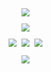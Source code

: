 <div id="header" align="center">
  
<img src="https://files.catbox.moe/1z937w.png"> 

<p align="center"

<p align="center">
<img src="https://files.catbox.moe/5ije70.png" />
</p>

<div id="header" align="center">
  
[<img src="https://files.catbox.moe/1m4m37.png" />](https://rentry.co/pearlscent)⠀[<img src="https://files.catbox.moe/tby1ok.png" />](https://retrospring.net/@purrikat)⠀[<img src="https://files.catbox.moe/8rlann.png" />](https://astarions.atabook.org)
</p>

<img src="https://files.catbox.moe/e9jrcd.png">

<p align="center"

